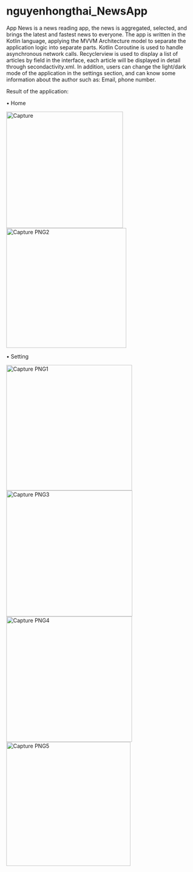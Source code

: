 ﻿# nguyenhongthai_NewsApp
App News is a news reading app, the news is aggregated, selected, and brings the latest and fastest news to everyone. The app is written in the Kotlin language, applying the MVVM Architecture model to separate the application logic into separate parts. Kotlin Coroutine is used to handle asynchronous network calls. Recyclerview is used to display a list of articles by field in the interface, each article will be displayed in detail through secondactivity.xml. In addition, users can change the light/dark mode of the application in the settings section, and can know some information about the author such as: Email, phone number.

Result of the application:

• Home

<img width="307" alt="Capture" src="https://github.com/NguyenHongThai1211/nguyenhongthai_NewsApp/assets/171304328/b08d92e3-8c3e-45cf-9f38-d77ac8aa674a">

<img width="316" alt="Capture PNG2" src="https://github.com/NguyenHongThai1211/nguyenhongthai_NewsApp/assets/171304328/69a94e86-e480-421e-8588-e76d75d06e5a">

• Setting

<img width="331" alt="Capture PNG1" src="https://github.com/NguyenHongThai1211/nguyenhongthai_NewsApp/assets/171304328/fede7325-06ea-408c-90c7-a9de993a4d02">

<img width="332" alt="Capture PNG3" src="https://github.com/NguyenHongThai1211/nguyenhongthai_NewsApp/assets/171304328/b40f22d6-319b-4546-8b4b-11e4175d351c">

<img width="331" alt="Capture PNG4" src="https://github.com/NguyenHongThai1211/nguyenhongthai_NewsApp/assets/171304328/75c4d5f5-0182-475e-b1fb-2104d13a9a16">

<img width="327" alt="Capture PNG5" src="https://github.com/NguyenHongThai1211/nguyenhongthai_NewsApp/assets/171304328/f6eeaa70-8625-4792-aa2e-17a19b751aa4">

